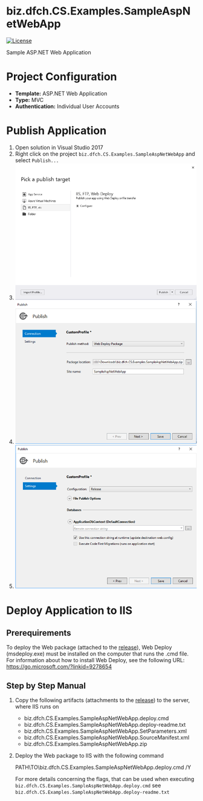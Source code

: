 # biz.dfch.CS.Examples.SampleAspNetWebApp
[![License](https://img.shields.io/badge/license-Apache%20License%202.0-blue.svg)](https://github.com/dfensgmbh/biz.dfch.CS.Examples.SampleAspNetWebApp/blob/master/LICENSE)

Sample ASP.NET Web Application

# Project Configuration
- **Template:** ASP.NET Web Application
- **Type:** MVC
- **Authentication:** Individual User Accounts

# Publish Application

1. Open solution in Visual Studio 2017
1. Right click on the project `biz.dfch.CS.Examples.SampleAspNetWebApp` and select `Publish...`
1. ![Publish Web Application](/media/publish-app-1.png?raw=true)
1. ![Publish Web Application](/media/publish-app-2.png?raw=true)
1. ![Publish Web Application](/media/publish-app-3.png?raw=true)

# Deploy Application to IIS

## Prerequirements
To deploy the Web package (attached to the [release](https://github.com/dfensgmbh/biz.dfch.CS.Examples.SampleAspNetWebApp/releases/tag/1.0.0)), Web Deploy (msdeploy.exe) must be installed on the computer that runs the .cmd file. For information about how to install Web Deploy, see the following URL:
https://go.microsoft.com/?linkid=9278654

## Step by Step Manual
1. Copy the following artifacts (attachments to the [release](https://github.com/dfensgmbh/biz.dfch.CS.Examples.SampleAspNetWebApp/releases/tag/1.0.0)) to the server, where IIS runs on
    - biz.dfch.CS.Examples.SampleAspNetWebApp.deploy.cmd
    - biz.dfch.CS.Examples.SampleAspNetWebApp.deploy-readme.txt
    - biz.dfch.CS.Examples.SampleAspNetWebApp.SetParameters.xml
    - biz.dfch.CS.Examples.SampleAspNetWebApp.SourceManifest.xml
    - biz.dfch.CS.Examples.SampleAspNetWebApp.zip
1. Deploy the Web package to IIS with the following command

    PATH\TO\biz.dfch.CS.Examples.SampleAspNetWebApp.deploy.cmd /Y

    For more details concerning the flags, that can be used when executing `biz.dfch.CS.Examples.SampleAspNetWebApp.deploy.cmd` see `biz.dfch.CS.Examples.SampleAspNetWebApp.deploy-readme.txt`
